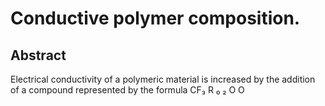# Conductive polymer composition.

## Abstract
Electrical conductivity of a polymeric material is increased by the addition of a compound represented by the formula CF₃ R ₀ ₂ O O